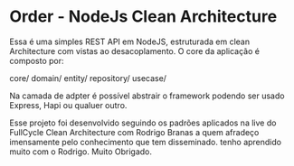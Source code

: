 # Order - NodeJs Clean Architecture
Essa é uma simples REST API em NodeJS, estruturada em clean Architecture com vistas ao desacoplamento. O core da aplicação é composto por: 

core/
  domain/
  entity/
  repository/
  usecase/
 
 Na camada de adpter é possível abstrair o framework podendo ser usado Express, Hapi ou qualuer outro.
 
Esse projeto foi desenvolvido seguindo os padrões aplicados na live do FullCycle Clean Architecture com Rodrigo Branas a quem afradeço imensamente pelo conhecimento que tem disseminado. tenho aprendido muito com o Rodrigo. Muito Obrigado.
 

